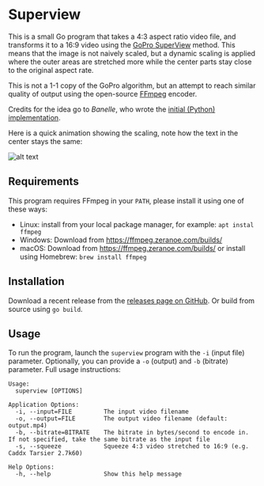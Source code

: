 # Superview

This is a small Go program that takes a 4:3 aspect ratio video file, and transforms it to a 16:9 video using the [GoPro SuperView](https://gopro.com/help/articles/question_answer/What-is-SuperView) method. This means that the image is not naively scaled, but a dynamic scaling is applied where the outer areas are stretched more while the center parts stay close to the original aspect rate.

This is not a 1-1 copy of the GoPro algorithm, but an attempt to reach similar quality of output using the open-source [FFmpeg](https://ffmpeg.org/) encoder.

Credits for the idea go to _Banelle_, who wrote the [initial (Python) implementation](https://intofpv.com/t-using-free-command-line-sorcery-to-fake-superview).

Here is a quick animation showing the scaling, note how the text in the center stays the same:

![alt text](sample.gif "Sample of the scaling result")

## Requirements

This program requires FFmpeg in your `PATH`, please install it using one of these ways:

- Linux: install from your local package manager, for example: `apt instal ffmpeg`
- Windows: Download from https://ffmpeg.zeranoe.com/builds/
- macOS: Download from https://ffmpeg.zeranoe.com/builds/ or install using Homebrew: `brew install ffmpeg`

## Installation

Download a recent release from the [releases page on GitHub](https://github.com/Niek/superview/releases). Or build from source using `go build`.

## Usage

To run the program, launch the `superview` program with the `-i` (input file) parameter. Optionally, you can provide a `-o` (output) and `-b` (bitrate) parameter. Full usage instructions:

```
Usage:
  superview [OPTIONS]

Application Options:
  -i, --input=FILE         The input video filename
  -o, --output=FILE        The output video filename (default: output.mp4)
  -b, --bitrate=BITRATE    The bitrate in bytes/second to encode in. If not specified, take the same bitrate as the input file
  -s, --squeeze            Squeeze 4:3 video stretched to 16:9 (e.g. Caddx Tarsier 2.7k60)

Help Options:
  -h, --help               Show this help message
```
